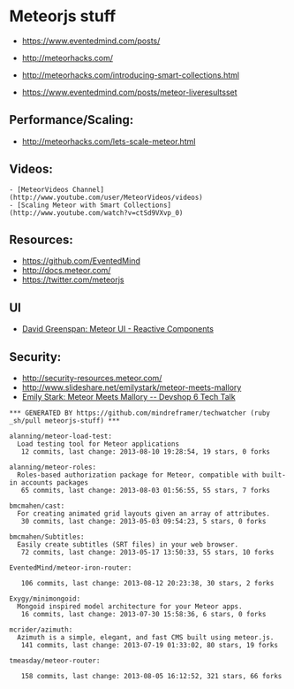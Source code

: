 # Meteorjs stuff

  - https://www.eventedmind.com/posts/
  - http://meteorhacks.com/

  - http://meteorhacks.com/introducing-smart-collections.html
  - https://www.eventedmind.com/posts/meteor-liveresultsset


## Performance/Scaling:
  - http://meteorhacks.com/lets-scale-meteor.html

## Videos:
    - [MeteorVideos Channel](http://www.youtube.com/user/MeteorVideos/videos)
    - [Scaling Meteor with Smart Collections](http://www.youtube.com/watch?v=ctSd9VXvp_0)


## Resources:
  - https://github.com/EventedMind
  - http://docs.meteor.com/
  - https://twitter.com/meteorjs


## UI
  - [David Greenspan: Meteor UI - Reactive Components](http://www.youtube.com/watch?v=pGQ-ax5cFnk)

## Security:
  - http://security-resources.meteor.com/
  - http://www.slideshare.net/emilystark/meteor-meets-mallory
  - [Emily Stark: Meteor Meets Mallory -- Devshop 6 Tech Talk](http://www.youtube.com/watch?v=79uMp-S23MA)



<!-- PROJECTS_LIST_START -->
    *** GENERATED BY https://github.com/mindreframer/techwatcher (ruby _sh/pull meteorjs-stuff) ***

    alanning/meteor-load-test:
      Load testing tool for Meteor applications
       12 commits, last change: 2013-08-10 19:28:54, 19 stars, 0 forks

    alanning/meteor-roles:
      Roles-based authorization package for Meteor, compatible with built-in accounts packages
       65 commits, last change: 2013-08-03 01:56:55, 55 stars, 7 forks

    bmcmahen/cast:
      For creating animated grid layouts given an array of attributes.
       30 commits, last change: 2013-05-03 09:54:23, 5 stars, 0 forks

    bmcmahen/Subtitles:
      Easily create subtitles (SRT files) in your web browser.
       72 commits, last change: 2013-05-17 13:50:33, 55 stars, 10 forks

    EventedMind/meteor-iron-router:

       106 commits, last change: 2013-08-12 20:23:38, 30 stars, 2 forks

    Exygy/minimongoid:
      Mongoid inspired model architecture for your Meteor apps.
       16 commits, last change: 2013-07-30 15:58:36, 6 stars, 0 forks

    mcrider/azimuth:
      Azimuth is a simple, elegant, and fast CMS built using meteor.js.
       141 commits, last change: 2013-07-19 01:33:02, 80 stars, 19 forks

    tmeasday/meteor-router:

       158 commits, last change: 2013-08-05 16:12:52, 321 stars, 66 forks
<!-- PROJECTS_LIST_END -->
